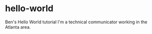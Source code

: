 # hello-world
Ben's Hello World tutorial
I'm a technical communicator working in the Atlanta area. 
